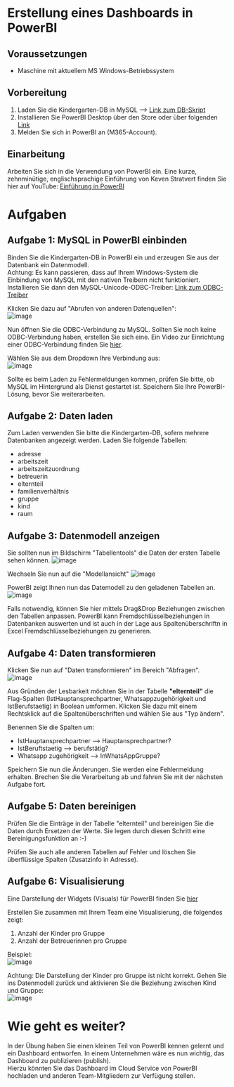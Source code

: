 # Erstellung eines Dashboards in PowerBI

## Voraussetzungen
* Maschine mit aktuellem MS Windows-Betriebssystem

## Vorbereitung
1) Laden Sie die Kindergarten-DB in MySQL --> [Link zum DB-Skript](https://github.com/magruenefb3/DataIntegration/blob/main/Kindergarten-DB/kindergarten-create-schema-and-data.sql) 
2) Installieren Sie PowerBI Desktop über den Store oder über folgenden [Link](https://powerbi.microsoft.com/de-de/downloads/)
3) Melden Sie sich in PowerBI an (M365-Account). 

## Einarbeitung
Arbeiten Sie sich in die Verwendung von PowerBI ein. Eine kurze, zehnminütige, englischsprachige Einführung von Keven Stratvert finden Sie hier auf YouTube: [Einführung in PowerBI](https://youtu.be/NNSHu0rkew8?si=bvksxV-Ac3rA1DPB)

# Aufgaben
## Aufgabe 1: MySQL in PowerBI einbinden
Binden Sie die Kindergarten-DB in PowerBI ein und erzeugen Sie aus der Datenbank ein Datenmodell.  
Achtung: Es kann passieren, dass auf Ihrem Windows-System die Einbindung von MySQL mit den nativen Treibern nicht funktioniert. Installieren Sie dann den MySQL-Unicode-ODBC-Treiber: [Link zum ODBC-Treiber](https://dev.mysql.com/downloads/connector/odbc/)

Klicken Sie dazu auf "Abrufen von anderen Datenquellen":  
![image](https://github.com/magruenefb3/DataIntegration/assets/97667586/f3673560-7494-4084-979c-d552461b6101)

Nun öffnen Sie die ODBC-Verbindung zu MySQL. Sollten Sie noch keine ODBC-Verbindung haben, erstellen Sie sich eine. 
Ein Video zur Einrichtung einer ODBC-Verbindung finden Sie [hier](https://youtu.be/oxGQGKIp4Ms?si=ZF72tmqRkMsmq6DX).

Wählen Sie aus dem Dropdown Ihre Verbindung aus:  
![image](https://github.com/magruenefb3/DataIntegration/assets/97667586/6453a583-1494-44c8-a690-c37da78d6b51)

Sollte es beim Laden zu Fehlermeldungen kommen, prüfen Sie bitte, ob MySQL im Hintergrund als Dienst gestartet ist. 
Speichern Sie Ihre PowerBI-Lösung, bevor Sie weiterarbeiten.

## Aufgabe 2: Daten laden
Zum Laden verwenden Sie bitte die Kindergarten-DB, sofern mehrere Datenbanken angezeigt werden.
Laden Sie folgende Tabellen:
* adresse
* arbeitszeit
* arbeitszeitzuordnung
* betreuerin
* elternteil
* familienverhältnis
* gruppe
* kind
* raum

## Aufgabe 3: Datenmodell anzeigen
Sie sollten nun im Bildschirm "Tabellentools" die Daten der ersten Tabelle sehen können. 
 ![image](https://github.com/magruenefb3/DataIntegration/assets/97667586/5b266e66-e6de-4060-a076-b522604e62f3)

Wechseln Sie nun auf die "Modellansicht"
![image](https://github.com/magruenefb3/DataIntegration/assets/97667586/824d0272-21c5-43c9-93e4-407c73569924)

PowerBI zeigt Ihnen nun das Datemodell zu den geladenen Tabellen an. 
  ![image](https://github.com/magruenefb3/DataIntegration/assets/97667586/2144f6b0-0f05-461b-ba02-3ae50405c555)

Falls notwendig, können Sie hier mittels Drag&Drop Beziehungen zwischen den Tabellen anpassen. PowerBI kann Fremdschlüsselbeziehungen in Datenbanken auswerten und ist auch in der Lage aus Spaltenüberschriftn in Excel Fremdschlüsselbeziehungen zu generieren.

## Aufgabe 4: Daten transformieren
Klicken Sie nun auf "Daten transformieren" im Bereich "Abfragen".   
![image](https://github.com/magruenefb3/DataIntegration/assets/97667586/27e81c63-ca46-43be-89a6-59077d78f18f)

Aus Gründen der Lesbarkeit möchten Sie in der Tabelle **"elternteil"** die Flag-Spalten (IstHauptansprechpartner, Whatsappzugehörigkeit und IstBerufstaetig) in Boolean umformen. Klicken Sie dazu mit einem Rechtsklick auf die Spaltenüberschriften und wählen Sie aus "Typ ändern". 

Benennen Sie die Spalten um:
* IstHauptansprechpartner --> Hauptansprechpartner?
* IstBeruftstaetig --> berufstätig?
* Whatsapp zugehörigkeit --> InWhatsAppGruppe?

Speichern Sie nun die Änderungen. Sie werden eine Fehlermeldung erhalten. 
Brechen Sie die Verarbeitung ab und fahren Sie mit der nächsten Aufgabe fort.

## Aufgabe 5: Daten bereinigen
Prüfen Sie die Einträge in der Tabelle "elternteil" und bereinigen Sie die Daten durch Ersetzen der Werte. Sie legen durch diesen Schritt eine Bereinigungsfunktion an :-)

Prüfen Sie auch alle anderen Tabellen auf Fehler und löschen Sie überflüssige Spalten (Zusatzinfo in Adresse).


## Aufgabe 6: Visualisierung

Eine Darstellung der Widgets (Visuals) für PowerBI finden Sie [hier](https://learn.microsoft.com/en-us/power-bi/visuals/power-bi-visualization-types-for-reports-and-q-and-a)  

Erstellen Sie zusammen mit Ihrem Team eine Visualisierung, die folgendes zeigt:
1) Anzahl der Kinder pro Gruppe
2) Anzahl der Betreuerinnen pro Gruppe

Beispiel:  
![image](https://github.com/magruenefb3/DataIntegration/assets/97667586/d76868de-dad0-49df-9ff6-295f01ef9050)

Achtung: Die Darstellung der Kinder pro Gruppe ist nicht korrekt. 
Gehen Sie ins Datenmodell zurück und aktivieren Sie die Beziehung zwischen Kind und Gruppe:  
![image](https://github.com/magruenefb3/DataIntegration/assets/97667586/e86c31bb-92da-4e1b-a99e-0f9cfbaf195d)


# Wie geht es weiter?
In der Übung haben Sie einen kleinen Teil von PowerBI kennen gelernt und ein Dashboard entworfen. 
In einem Unternehmen wäre es nun wichtig, das Dashboard zu publizieren (publish).  
Hierzu könnten Sie das Dashboard im Cloud Service von PowerBI hochladen und anderen Team-Mitgliedern zur Verfügung stellen. 
